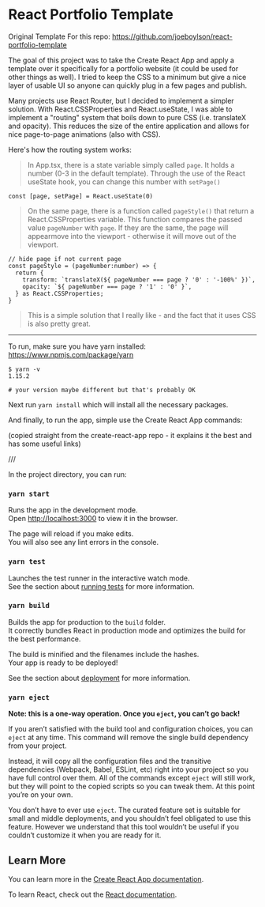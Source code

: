 # React Portfolio Template

Original Template For this repo: https://github.com/joeboylson/react-portfolio-template

The goal of this project was to take the Create React App and apply a template over it specifically for a portfolio website (it could be used for other things as well). I tried to keep the CSS to a minimum but give a nice layer of usable UI so anyone can quickly plug in a few pages and publish.

Many projects use React Router, but I decided to implement a simpler solution. With React.CSSProperties and React.useState, I was able to implement a "routing" system that boils down to pure CSS (i.e. translateX and opacity). This reduces the size of the entire application and allows for nice page-to-page animations (also with CSS).

Here's how the routing system works:

> In App.tsx, there is a state variable simply called `page`. It holds a number (0-3 in the default template). Through the use of the React useState hook, you can change this number with `setPage()`

```
const [page, setPage] = React.useState(0)
```

> On the same page, there is a function called `pageStyle()` that return a React.CSSProperties variable. This function compares the passed value `pageNumber` with `page`. If they are the same, the page will appearmove into the viewport - otherwise it will move out of the viewport.

```
// hide page if not current page
const pageStyle = (pageNumber:number) => {
  return {
    transform: `translateX(${ pageNumber === page ? '0' : '-100%' })`,
    opacity: `${ pageNumber === page ? '1' : '0' }`,
  } as React.CSSProperties;
}  
```

> This is a simple solution that I really like - and the fact that it uses CSS is also pretty great.

---

To run, make sure you have yarn installed: https://www.npmjs.com/package/yarn
```
$ yarn -v
1.15.2 

# your version maybe different but that's probably OK
```

Next run `yarn install` which will install all the necessary packages.

And finally, to run the app, simple use the Create React App commands:

(copied straight from the create-react-app repo - it explains it the best and has some useful links)

///

In the project directory, you can run:

### `yarn start`

Runs the app in the development mode.<br />
Open [http://localhost:3000](http://localhost:3000) to view it in the browser.

The page will reload if you make edits.<br />
You will also see any lint errors in the console.

### `yarn test`

Launches the test runner in the interactive watch mode.<br />
See the section about [running tests](https://facebook.github.io/create-react-app/docs/running-tests) for more information.

### `yarn build`

Builds the app for production to the `build` folder.<br />
It correctly bundles React in production mode and optimizes the build for the best performance.

The build is minified and the filenames include the hashes.<br />
Your app is ready to be deployed!

See the section about [deployment](https://facebook.github.io/create-react-app/docs/deployment) for more information.

### `yarn eject`

**Note: this is a one-way operation. Once you `eject`, you can’t go back!**

If you aren’t satisfied with the build tool and configuration choices, you can `eject` at any time. This command will remove the single build dependency from your project.

Instead, it will copy all the configuration files and the transitive dependencies (Webpack, Babel, ESLint, etc) right into your project so you have full control over them. All of the commands except `eject` will still work, but they will point to the copied scripts so you can tweak them. At this point you’re on your own.

You don’t have to ever use `eject`. The curated feature set is suitable for small and middle deployments, and you shouldn’t feel obligated to use this feature. However we understand that this tool wouldn’t be useful if you couldn’t customize it when you are ready for it.

## Learn More

You can learn more in the [Create React App documentation](https://facebook.github.io/create-react-app/docs/getting-started).

To learn React, check out the [React documentation](https://reactjs.org/).
